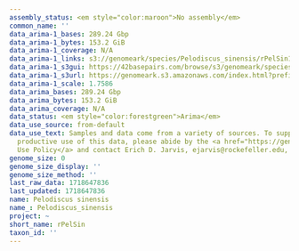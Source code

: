 ```yaml
---
assembly_status: <em style="color:maroon">No assembly</em>
common_name: ''
data_arima-1_bases: 289.24 Gbp
data_arima-1_bytes: 153.2 GiB
data_arima-1_coverage: N/A
data_arima-1_links: s3://genomeark/species/Pelodiscus_sinensis/rPelSin1/genomic_data/arima/<br>
data_arima-1_s3gui: https://42basepairs.com/browse/s3/genomeark/species/Pelodiscus_sinensis/rPelSin1/genomic_data/arima/
data_arima-1_s3url: https://genomeark.s3.amazonaws.com/index.html?prefix=species/Pelodiscus_sinensis/rPelSin1/genomic_data/arima/
data_arima-1_scale: 1.7586
data_arima_bases: 289.24 Gbp
data_arima_bytes: 153.2 GiB
data_arima_coverage: N/A
data_status: <em style="color:forestgreen">Arima</em>
data_use_source: from-default
data_use_text: Samples and data come from a variety of sources. To support fair and
  productive use of this data, please abide by the <a href="https://genome10k.soe.ucsc.edu/data-use-policies/">Data
  Use Policy</a> and contact Erich D. Jarvis, ejarvis@rockefeller.edu, with any questions.
genome_size: 0
genome_size_display: ''
genome_size_method: ''
last_raw_data: 1718647836
last_updated: 1718647836
name: Pelodiscus sinensis
name_: Pelodiscus_sinensis
project: ~
short_name: rPelSin
taxon_id: ''
---
```

